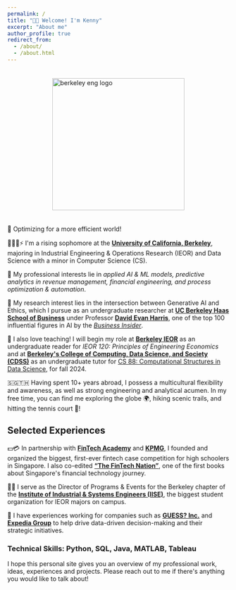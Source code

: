```yaml
---
permalink: /
title: "👋🏻 Welcome! I'm Kenny"
excerpt: "About me"
author_profile: true
redirect_from: 
  - /about/
  - /about.html
---
```

<div style="display: flex; justify-content: center; align-items: center;">
  <img src="https://scet.berkeley.edu/wp-content/uploads/2ColorPrimary_BE_Formal_Stacked_PRINT_CMYK.png" alt="berkeley eng logo" width="300" style="margin: 20px;"/> 
</div>

🔌 Optimizing for a more efficient world!

👨🏻‍💻⚡ I'm a rising sophomore at the [**University of California, Berkeley**](https://www.berkeley.edu/), majoring in Industrial Engineering & Operations Research (IEOR) and Data Science with a minor in Computer Science (CS).

🥼 My professional interests lie in *applied AI & ML models, predictive analytics in revenue management, financial engineering, and process optimization & automation*. 

🧪 My research interest lies in the intersection between Generative AI and Ethics, which I pursue as an undergraduate researcher at [**UC Berkeley Haas School of Business**](https://haas.berkeley.edu/) under Professor [**David Evan Harris**](https://haas.berkeley.edu/faculty/harris-david/), one of the top 100 influential figures in AI by the [*Business Insider*](https://www.businessinsider.com/the-ai-100-2023-the-people-who-make-ai-intelligent-2023-10).

🧐 I also love teaching! I will begin my role at [**Berkeley IEOR**](https://ieor.berkeley.edu/) as an undergraduate reader for *IEOR 120: Principles of Engineering Economics* and at [**Berkeley's College of Computing, Data Science, and Society (CDSS)**](https://cdss.berkeley.edu/)  as an undergraduate tutor for [CS 88: Computational Structures in Data Science](https://c88c.org/fa24/), for fall 2024.

🇸🇬🇹🇭 Having spent 10+ years abroad, I possess a multicultural flexibility and awareness, as well as strong engineering and analytical acumen. In my free time, you can find me exploring the globe 🌍, hiking scenic trails, and hitting the tennis court 🎾!

## Selected Experiences

💵💳 In partnership with [**FinTech Academy**](https://fin.edu.sg/) and [**KPMG**](https://kpmg.com/xx/en/home.html), I founded and organized the biggest, first-ever fintech case competition for high schoolers in Singapore. I also co-edited [**“The FinTech Nation”**](https://www.fintechnation.io/), one of the first books about Singapore's financial technology journey.

👷🏻 I serve as the Director of Programs & Events for the Berkeley chapter of the [**Institute of Industrial & Systems Engineers (IISE)**](https://iise.berkeley.edu/), the biggest student organization for IEOR majors on campus. 

👔 I have experiences working for companies such as [**GUESS? Inc.**](https://www.guess.com/us/en/home/) and [**Expedia Group**](https://expediagroup.com/) to help drive data-driven decision-making and their strategic initiatives.

### Technical Skills: Python, SQL, Java, MATLAB, Tableau

I hope this personal site gives you an overview of my professional work, ideas, experiences and projects. Please reach out to me if there's anything you would like to talk about!




